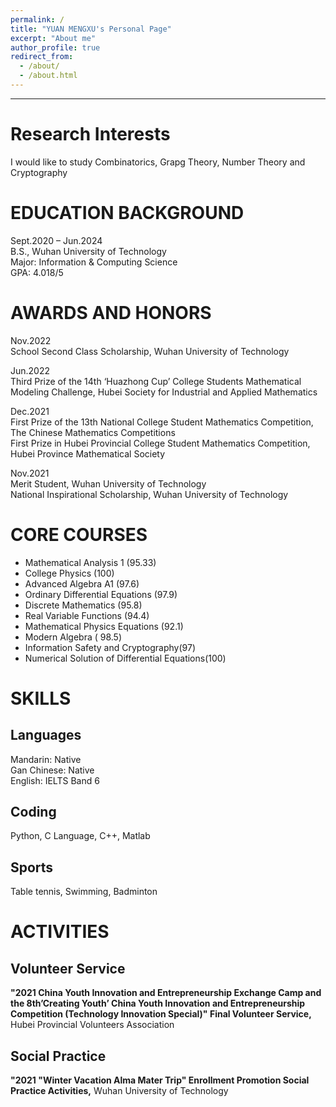 ```yaml
---
permalink: /
title: "YUAN MENGXU's Personal Page"
excerpt: "About me"
author_profile: true
redirect_from: 
  - /about/
  - /about.html
---
```


---

**Research Interests**
=====
I would like to study Combinatorics, Grapg Theory, Number Theory and Cryptography




**EDUCATION BACKGROUND**
=====
Sept.2020 – Jun.2024  
B.S., Wuhan University of Technology  
Major: Information & Computing Science  
GPA: 4.018/5



**AWARDS AND HONORS**
======
Nov.2022  
School Second Class Scholarship, Wuhan University of Technology  

Jun.2022  
Third Prize of the 14th ‘Huazhong Cup’ College Students Mathematical Modeling
Challenge, Hubei Society for Industrial and Applied Mathematics  

Dec.2021  
First Prize of the 13th National College Student Mathematics Competition, The Chinese Mathematics Competitions  
First Prize in Hubei Provincial College Student Mathematics Competition, Hubei Province Mathematical Society  

Nov.2021  
Merit Student, Wuhan University of Technology  
National Inspirational Scholarship, Wuhan University of Technology  



**CORE COURSES**
=====
* Mathematical Analysis 1 (95.33)  
* College Physics (100)  
* Advanced Algebra A1 (97.6)  
* Ordinary Differential Equations (97.9)  
* Discrete Mathematics (95.8)  
* Real Variable Functions (94.4)   
* Mathematical Physics Equations (92.1)  
* Modern Algebra ( 98.5)   
* Information Safety and Cryptography(97)
* Numerical Solution of Differential Equations(100)



SKILLS
=====

Languages
---
Mandarin: Native  
Gan Chinese: Native  
English: IELTS Band 6  

Coding
---
Python, C Language, C++, Matlab  

Sports
---
Table tennis, Swimming, Badminton



ACTIVITIES
=====

Volunteer Service
---
**"2021 China Youth Innovation and Entrepreneurship Exchange Camp and the 8th’Creating Youth’ China Youth Innovation and Entrepreneurship Competition (Technology Innovation Special)" Final Volunteer Service,** Hubei Provincial Volunteers Association

Social Practice
---
**"2021 "Winter Vacation Alma Mater Trip" Enrollment Promotion Social Practice Activities,** Wuhan University of Technology
